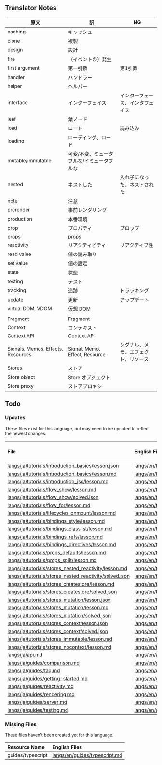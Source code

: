 
## Translator Notes

原文 | 訳 | NG
-|-|-
caching | キャッシュ
clone | 複製
design | 設計
fire | （イベントの）発生
first argument | 第一引数 | 第1引数
handler | ハンドラー
helper | ヘルパー
interface | インターフェイス | インターフェース、インタフェイス
leaf | 葉ノード
load | ロード | 読み込み
loading | ローディング、ロード
mutable/immutable | 可変/不変、ミュータブルな/イミュータブルな
nested | ネストした | 入れ子になった、ネストされた
note | 注意
prerender | 事前レンダリング
production | 本番環境
prop | プロパティ | プロップ
props | props
reactivity | リアクティビティ | リアクティブ性
read value | 値の読み取り
set value | 値の設定
state | 状態
testing | テスト
tracking | 追跡 | トラッキング
update | 更新 | アップデート
virtual DOM, VDOM | 仮想 DOM
||
Fragment|Fragment
Context | コンテキスト
Context API | Context API
Signals, Memos, Effects, Resources | Signal, Memo, Effect, Resource | シグナル、メモ、エフェクト、リソース
Stores | ストア
Store object | Store オブジェクト
Store proxy | ストアプロキシ

## Todo

### Updates  
These files exist for this language, but may need to be updated to reflect the newest changes.  
<!--MM:START (UPDATED:lang=ja) -->
| File                                                                                                                                                               | English File                                                                                                                                                       | Last Updated (EN)                                                                                   | Last Updated (JA)                                                                                   |
| :----------------------------------------------------------------------------------------------------------------------------------------------------------------- | :----------------------------------------------------------------------------------------------------------------------------------------------------------------- | :-------------------------------------------------------------------------------------------------- | :-------------------------------------------------------------------------------------------------- |
| [langs/ja/tutorials/introduction_basics/lesson.json](https://github.com/solidjs/solid-docs/tree/main/langs/ja/tutorials/introduction_basics/lesson.json)           | [langs/en/tutorials/introduction_basics/lesson.json](https://github.com/solidjs/solid-docs/tree/main/langs/en/tutorials/introduction_basics/lesson.json)           | [11/24/2021](https://github.com/solidjs/solid-docs/commit/6c1b8c3ab3599edf095b69d2ea8b165198437b53) | [10/22/2021](https://github.com/solidjs/solid-docs/commit/b3f7f9ecc9f3bab59726e0cb7a95deb3dfee612e) |
| [langs/ja/tutorials/introduction_basics/lesson.md](https://github.com/solidjs/solid-docs/tree/main/langs/ja/tutorials/introduction_basics/lesson.md)               | [langs/en/tutorials/introduction_basics/lesson.md](https://github.com/solidjs/solid-docs/tree/main/langs/en/tutorials/introduction_basics/lesson.md)               | [7/2/2022](https://github.com/solidjs/solid-docs/commit/f3c5d7143ec2a84c30969c04563d6f5b77d70c31)   | [11/24/2021](https://github.com/solidjs/solid-docs/commit/6c1b8c3ab3599edf095b69d2ea8b165198437b53) |
| [langs/ja/tutorials/introduction_jsx/lesson.md](https://github.com/solidjs/solid-docs/tree/main/langs/ja/tutorials/introduction_jsx/lesson.md)                     | [langs/en/tutorials/introduction_jsx/lesson.md](https://github.com/solidjs/solid-docs/tree/main/langs/en/tutorials/introduction_jsx/lesson.md)                     | [4/30/2022](https://github.com/solidjs/solid-docs/commit/3fe968495973a4b4ca1a22e5f24634f611fe38af)  | [11/24/2021](https://github.com/solidjs/solid-docs/commit/6c1b8c3ab3599edf095b69d2ea8b165198437b53) |
| [langs/ja/tutorials/flow_show/lesson.md](https://github.com/solidjs/solid-docs/tree/main/langs/ja/tutorials/flow_show/lesson.md)                                   | [langs/en/tutorials/flow_show/lesson.md](https://github.com/solidjs/solid-docs/tree/main/langs/en/tutorials/flow_show/lesson.md)                                   | [2/20/2022](https://github.com/solidjs/solid-docs/commit/8510f62a38a6e47be3ba357e0dddf0f9d4ec9476)  | [11/24/2021](https://github.com/solidjs/solid-docs/commit/6c1b8c3ab3599edf095b69d2ea8b165198437b53) |
| [langs/ja/tutorials/flow_show/solved.json](https://github.com/solidjs/solid-docs/tree/main/langs/ja/tutorials/flow_show/solved.json)                               | [langs/en/tutorials/flow_show/solved.json](https://github.com/solidjs/solid-docs/tree/main/langs/en/tutorials/flow_show/solved.json)                               | [2/20/2022](https://github.com/solidjs/solid-docs/commit/8510f62a38a6e47be3ba357e0dddf0f9d4ec9476)  | [10/22/2021](https://github.com/solidjs/solid-docs/commit/b3f7f9ecc9f3bab59726e0cb7a95deb3dfee612e) |
| [langs/ja/tutorials/flow_for/lesson.md](https://github.com/solidjs/solid-docs/tree/main/langs/ja/tutorials/flow_for/lesson.md)                                     | [langs/en/tutorials/flow_for/lesson.md](https://github.com/solidjs/solid-docs/tree/main/langs/en/tutorials/flow_for/lesson.md)                                     | [3/19/2022](https://github.com/solidjs/solid-docs/commit/d1b5cd223e416e1696462916176eb690fd3c6504)  | [1/12/2022](https://github.com/solidjs/solid-docs/commit/d8cc6835474fe6e0719041a59462cbad95a1f524)  |
| [langs/ja/tutorials/lifecycles_onmount/lesson.md](https://github.com/solidjs/solid-docs/tree/main/langs/ja/tutorials/lifecycles_onmount/lesson.md)                 | [langs/en/tutorials/lifecycles_onmount/lesson.md](https://github.com/solidjs/solid-docs/tree/main/langs/en/tutorials/lifecycles_onmount/lesson.md)                 | [4/30/2022](https://github.com/solidjs/solid-docs/commit/3fe968495973a4b4ca1a22e5f24634f611fe38af)  | [11/24/2021](https://github.com/solidjs/solid-docs/commit/6c1b8c3ab3599edf095b69d2ea8b165198437b53) |
| [langs/ja/tutorials/bindings_style/lesson.md](https://github.com/solidjs/solid-docs/tree/main/langs/ja/tutorials/bindings_style/lesson.md)                         | [langs/en/tutorials/bindings_style/lesson.md](https://github.com/solidjs/solid-docs/tree/main/langs/en/tutorials/bindings_style/lesson.md)                         | [4/3/2022](https://github.com/solidjs/solid-docs/commit/21f1c54f099b5ca66ed1386dbda28f0447b1a989)   | [11/24/2021](https://github.com/solidjs/solid-docs/commit/6c1b8c3ab3599edf095b69d2ea8b165198437b53) |
| [langs/ja/tutorials/bindings_classlist/lesson.md](https://github.com/solidjs/solid-docs/tree/main/langs/ja/tutorials/bindings_classlist/lesson.md)                 | [langs/en/tutorials/bindings_classlist/lesson.md](https://github.com/solidjs/solid-docs/tree/main/langs/en/tutorials/bindings_classlist/lesson.md)                 | [5/17/2022](https://github.com/solidjs/solid-docs/commit/819801578750441c4fb4bb17a327263c8bc8f054)  | [11/24/2021](https://github.com/solidjs/solid-docs/commit/6c1b8c3ab3599edf095b69d2ea8b165198437b53) |
| [langs/ja/tutorials/bindings_refs/lesson.md](https://github.com/solidjs/solid-docs/tree/main/langs/ja/tutorials/bindings_refs/lesson.md)                           | [langs/en/tutorials/bindings_refs/lesson.md](https://github.com/solidjs/solid-docs/tree/main/langs/en/tutorials/bindings_refs/lesson.md)                           | [4/30/2022](https://github.com/solidjs/solid-docs/commit/3fe968495973a4b4ca1a22e5f24634f611fe38af)  | [11/24/2021](https://github.com/solidjs/solid-docs/commit/6c1b8c3ab3599edf095b69d2ea8b165198437b53) |
| [langs/ja/tutorials/bindings_directives/lesson.md](https://github.com/solidjs/solid-docs/tree/main/langs/ja/tutorials/bindings_directives/lesson.md)               | [langs/en/tutorials/bindings_directives/lesson.md](https://github.com/solidjs/solid-docs/tree/main/langs/en/tutorials/bindings_directives/lesson.md)               | [4/30/2022](https://github.com/solidjs/solid-docs/commit/3fe968495973a4b4ca1a22e5f24634f611fe38af)  | [11/24/2021](https://github.com/solidjs/solid-docs/commit/6c1b8c3ab3599edf095b69d2ea8b165198437b53) |
| [langs/ja/tutorials/props_defaults/lesson.md](https://github.com/solidjs/solid-docs/tree/main/langs/ja/tutorials/props_defaults/lesson.md)                         | [langs/en/tutorials/props_defaults/lesson.md](https://github.com/solidjs/solid-docs/tree/main/langs/en/tutorials/props_defaults/lesson.md)                         | [4/30/2022](https://github.com/solidjs/solid-docs/commit/3fe968495973a4b4ca1a22e5f24634f611fe38af)  | [11/24/2021](https://github.com/solidjs/solid-docs/commit/6c1b8c3ab3599edf095b69d2ea8b165198437b53) |
| [langs/ja/tutorials/props_split/lesson.md](https://github.com/solidjs/solid-docs/tree/main/langs/ja/tutorials/props_split/lesson.md)                               | [langs/en/tutorials/props_split/lesson.md](https://github.com/solidjs/solid-docs/tree/main/langs/en/tutorials/props_split/lesson.md)                               | [2/22/2022](https://github.com/solidjs/solid-docs/commit/155a171e1c71f044d3fc5d8eeab1b36c4e7055dd)  | [11/24/2021](https://github.com/solidjs/solid-docs/commit/6c1b8c3ab3599edf095b69d2ea8b165198437b53) |
| [langs/ja/tutorials/stores_nested_reactivity/lesson.md](https://github.com/solidjs/solid-docs/tree/main/langs/ja/tutorials/stores_nested_reactivity/lesson.md)     | [langs/en/tutorials/stores_nested_reactivity/lesson.md](https://github.com/solidjs/solid-docs/tree/main/langs/en/tutorials/stores_nested_reactivity/lesson.md)     | [7/4/2022](https://github.com/solidjs/solid-docs/commit/f35f5808c201fad4f918d1ebd525110f07fdae59)   | [11/24/2021](https://github.com/solidjs/solid-docs/commit/6c1b8c3ab3599edf095b69d2ea8b165198437b53) |
| [langs/ja/tutorials/stores_nested_reactivity/solved.json](https://github.com/solidjs/solid-docs/tree/main/langs/ja/tutorials/stores_nested_reactivity/solved.json) | [langs/en/tutorials/stores_nested_reactivity/solved.json](https://github.com/solidjs/solid-docs/tree/main/langs/en/tutorials/stores_nested_reactivity/solved.json) | [7/4/2022](https://github.com/solidjs/solid-docs/commit/76f6160c65535885d68ebd1664b93e0cc4f170b1)   | [10/22/2021](https://github.com/solidjs/solid-docs/commit/b3f7f9ecc9f3bab59726e0cb7a95deb3dfee612e) |
| [langs/ja/tutorials/stores_createstore/lesson.md](https://github.com/solidjs/solid-docs/tree/main/langs/ja/tutorials/stores_createstore/lesson.md)                 | [langs/en/tutorials/stores_createstore/lesson.md](https://github.com/solidjs/solid-docs/tree/main/langs/en/tutorials/stores_createstore/lesson.md)                 | [5/12/2022](https://github.com/solidjs/solid-docs/commit/c7f3f9504850c4e5a30b65fb8928936c09cd157b)  | [11/24/2021](https://github.com/solidjs/solid-docs/commit/6c1b8c3ab3599edf095b69d2ea8b165198437b53) |
| [langs/ja/tutorials/stores_createstore/solved.json](https://github.com/solidjs/solid-docs/tree/main/langs/ja/tutorials/stores_createstore/solved.json)             | [langs/en/tutorials/stores_createstore/solved.json](https://github.com/solidjs/solid-docs/tree/main/langs/en/tutorials/stores_createstore/solved.json)             | [5/12/2022](https://github.com/solidjs/solid-docs/commit/c7f3f9504850c4e5a30b65fb8928936c09cd157b)  | [10/22/2021](https://github.com/solidjs/solid-docs/commit/b3f7f9ecc9f3bab59726e0cb7a95deb3dfee612e) |
| [langs/ja/tutorials/stores_mutation/lesson.json](https://github.com/solidjs/solid-docs/tree/main/langs/ja/tutorials/stores_mutation/lesson.json)                   | [langs/en/tutorials/stores_mutation/lesson.json](https://github.com/solidjs/solid-docs/tree/main/langs/en/tutorials/stores_mutation/lesson.json)                   | [5/14/2022](https://github.com/solidjs/solid-docs/commit/8626a3fb7f16c41778a59ce56582b03c27421e64)  | [10/22/2021](https://github.com/solidjs/solid-docs/commit/b3f7f9ecc9f3bab59726e0cb7a95deb3dfee612e) |
| [langs/ja/tutorials/stores_mutation/lesson.md](https://github.com/solidjs/solid-docs/tree/main/langs/ja/tutorials/stores_mutation/lesson.md)                       | [langs/en/tutorials/stores_mutation/lesson.md](https://github.com/solidjs/solid-docs/tree/main/langs/en/tutorials/stores_mutation/lesson.md)                       | [5/12/2022](https://github.com/solidjs/solid-docs/commit/c7f3f9504850c4e5a30b65fb8928936c09cd157b)  | [10/22/2021](https://github.com/solidjs/solid-docs/commit/b3f7f9ecc9f3bab59726e0cb7a95deb3dfee612e) |
| [langs/ja/tutorials/stores_mutation/solved.json](https://github.com/solidjs/solid-docs/tree/main/langs/ja/tutorials/stores_mutation/solved.json)                   | [langs/en/tutorials/stores_mutation/solved.json](https://github.com/solidjs/solid-docs/tree/main/langs/en/tutorials/stores_mutation/solved.json)                   | [5/12/2022](https://github.com/solidjs/solid-docs/commit/c7f3f9504850c4e5a30b65fb8928936c09cd157b)  | [10/22/2021](https://github.com/solidjs/solid-docs/commit/b3f7f9ecc9f3bab59726e0cb7a95deb3dfee612e) |
| [langs/ja/tutorials/stores_context/lesson.json](https://github.com/solidjs/solid-docs/tree/main/langs/ja/tutorials/stores_context/lesson.json)                     | [langs/en/tutorials/stores_context/lesson.json](https://github.com/solidjs/solid-docs/tree/main/langs/en/tutorials/stores_context/lesson.json)                     | [7/4/2022](https://github.com/solidjs/solid-docs/commit/f582315618f005ff3c7b49607238391176cd24ec)   | [10/22/2021](https://github.com/solidjs/solid-docs/commit/b3f7f9ecc9f3bab59726e0cb7a95deb3dfee612e) |
| [langs/ja/tutorials/stores_context/solved.json](https://github.com/solidjs/solid-docs/tree/main/langs/ja/tutorials/stores_context/solved.json)                     | [langs/en/tutorials/stores_context/solved.json](https://github.com/solidjs/solid-docs/tree/main/langs/en/tutorials/stores_context/solved.json)                     | [7/4/2022](https://github.com/solidjs/solid-docs/commit/f582315618f005ff3c7b49607238391176cd24ec)   | [10/22/2021](https://github.com/solidjs/solid-docs/commit/b3f7f9ecc9f3bab59726e0cb7a95deb3dfee612e) |
| [langs/ja/tutorials/stores_immutable/lesson.md](https://github.com/solidjs/solid-docs/tree/main/langs/ja/tutorials/stores_immutable/lesson.md)                     | [langs/en/tutorials/stores_immutable/lesson.md](https://github.com/solidjs/solid-docs/tree/main/langs/en/tutorials/stores_immutable/lesson.md)                     | [4/30/2022](https://github.com/solidjs/solid-docs/commit/3fe968495973a4b4ca1a22e5f24634f611fe38af)  | [11/24/2021](https://github.com/solidjs/solid-docs/commit/6c1b8c3ab3599edf095b69d2ea8b165198437b53) |
| [langs/ja/tutorials/stores_nocontext/lesson.md](https://github.com/solidjs/solid-docs/tree/main/langs/ja/tutorials/stores_nocontext/lesson.md)                     | [langs/en/tutorials/stores_nocontext/lesson.md](https://github.com/solidjs/solid-docs/tree/main/langs/en/tutorials/stores_nocontext/lesson.md)                     | [4/30/2022](https://github.com/solidjs/solid-docs/commit/3fe968495973a4b4ca1a22e5f24634f611fe38af)  | [10/22/2021](https://github.com/solidjs/solid-docs/commit/b3f7f9ecc9f3bab59726e0cb7a95deb3dfee612e) |
| [langs/ja/api.md](https://github.com/solidjs/solid-docs/tree/main/langs/ja/api.md)                                                                                 | [langs/en/api.md](https://github.com/solidjs/solid-docs/tree/main/langs/en/api.md)                                                                                 | [7/4/2022](https://github.com/solidjs/solid-docs/commit/f582315618f005ff3c7b49607238391176cd24ec)   | [1/28/2022](https://github.com/solidjs/solid-docs/commit/7ac078e0aef32dfe8dbb33c3fc4b45147e2c077b)  |
| [langs/ja/guides/comparison.md](https://github.com/solidjs/solid-docs/tree/main/langs/ja/guides/comparison.md)                                                     | [langs/en/guides/comparison.md](https://github.com/solidjs/solid-docs/tree/main/langs/en/guides/comparison.md)                                                     | [4/30/2022](https://github.com/solidjs/solid-docs/commit/3fe968495973a4b4ca1a22e5f24634f611fe38af)  | [1/10/2022](https://github.com/solidjs/solid-docs/commit/6208d0f611fa37e86d546f2ea11a147ee7c6e31f)  |
| [langs/ja/guides/faq.md](https://github.com/solidjs/solid-docs/tree/main/langs/ja/guides/faq.md)                                                                   | [langs/en/guides/faq.md](https://github.com/solidjs/solid-docs/tree/main/langs/en/guides/faq.md)                                                                   | [5/25/2022](https://github.com/solidjs/solid-docs/commit/1a6085c0ccda938c588396d220a6695ef95ec196)  | [1/10/2022](https://github.com/solidjs/solid-docs/commit/6208d0f611fa37e86d546f2ea11a147ee7c6e31f)  |
| [langs/ja/guides/getting-started.md](https://github.com/solidjs/solid-docs/tree/main/langs/ja/guides/getting-started.md)                                           | [langs/en/guides/getting-started.md](https://github.com/solidjs/solid-docs/tree/main/langs/en/guides/getting-started.md)                                           | [7/2/2022](https://github.com/solidjs/solid-docs/commit/f3c5d7143ec2a84c30969c04563d6f5b77d70c31)   | [6/18/2022](https://github.com/solidjs/solid-docs/commit/ece5354077a68b484aaa29209ca0dc75deb54107)  |
| [langs/ja/guides/reactivity.md](https://github.com/solidjs/solid-docs/tree/main/langs/ja/guides/reactivity.md)                                                     | [langs/en/guides/reactivity.md](https://github.com/solidjs/solid-docs/tree/main/langs/en/guides/reactivity.md)                                                     | [4/30/2022](https://github.com/solidjs/solid-docs/commit/3fe968495973a4b4ca1a22e5f24634f611fe38af)  | [10/22/2021](https://github.com/solidjs/solid-docs/commit/b3f7f9ecc9f3bab59726e0cb7a95deb3dfee612e) |
| [langs/ja/guides/rendering.md](https://github.com/solidjs/solid-docs/tree/main/langs/ja/guides/rendering.md)                                                       | [langs/en/guides/rendering.md](https://github.com/solidjs/solid-docs/tree/main/langs/en/guides/rendering.md)                                                       | [5/17/2022](https://github.com/solidjs/solid-docs/commit/819801578750441c4fb4bb17a327263c8bc8f054)  | [2/26/2022](https://github.com/solidjs/solid-docs/commit/ae7e0bb2bf2d37110cec44726930a9a1eb236ac2)  |
| [langs/ja/guides/server.md](https://github.com/solidjs/solid-docs/tree/main/langs/ja/guides/server.md)                                                             | [langs/en/guides/server.md](https://github.com/solidjs/solid-docs/tree/main/langs/en/guides/server.md)                                                             | [4/30/2022](https://github.com/solidjs/solid-docs/commit/3fe968495973a4b4ca1a22e5f24634f611fe38af)  | [1/10/2022](https://github.com/solidjs/solid-docs/commit/6208d0f611fa37e86d546f2ea11a147ee7c6e31f)  |
| [langs/ja/guides/testing.md](https://github.com/solidjs/solid-docs/tree/main/langs/ja/guides/testing.md)                                                           | [langs/en/guides/testing.md](https://github.com/solidjs/solid-docs/tree/main/langs/en/guides/testing.md)                                                           | [5/18/2022](https://github.com/solidjs/solid-docs/commit/a4a3d5cf2f3fb42c3bdf329b42f6af80b034180b)  | [1/11/2022](https://github.com/solidjs/solid-docs/commit/9b133ca9df8e7397d52454a4ad67fbc1b82b54e7)  |

<!--MM:END-->
### Missing Files  
These files haven't been created yet for this language.  
<!--MM:START (CREATED:lang=ja) -->
| Resource Name     | English Files                                                                                                  |
| :---------------- | :------------------------------------------------------------------------------------------------------------- |
| guides/typescript | [langs/en/guides/typescript.md](https://github.com/solidjs/solid-docs/tree/main/langs/en/guides/typescript.md) |

<!--MM:END-->
        